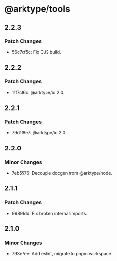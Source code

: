 # @arktype/tools

## 2.2.3

### Patch Changes

-   56c7cf5c: Fix CJS build.

## 2.2.2

### Patch Changes

-   11f7cf6c: @arktype/io 2.0.

## 2.2.1

### Patch Changes

-   79d1f8e7: @arktype/io 2.0.

## 2.2.0

### Minor Changes

-   7eb5576: Decouple docgen from @arktype/node.

## 2.1.1

### Patch Changes

-   99891dd: Fix broken internal imports.

## 2.1.0

### Minor Changes

-   793e7ee: Add eslint, migrate to pnpm workspace.
